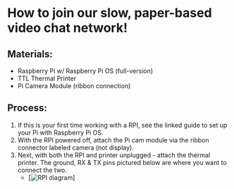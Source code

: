 # How to join our slow, paper-based video chat network!
## Materials:
- Raspberry Pi w/ Raspberry Pi OS (full-version) 
- TTL Thermal Printer 
- Pi Camera Module (ribbon connection)

## Process:
1. If this is your first time working with a RPI, see the linked guide to set up your Pi with Raspberry Pi OS.
2. With the RPI powered off, attach the Pi cam module via the ribbon connector labeled camera (not display).
3. Next, with both the RPI and printer unplugged - attach the thermal printer. The ground, RX & TX pins pictured below are where you want to connect the two.
   - [![RPI diagram](https://cdn.sparkfun.com/assets/learn_tutorials/1/5/9/5/GPIO.png)]
